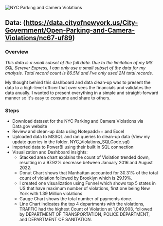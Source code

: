 ![NYC Parking and Camera Violations](https://w7.pngwing.com/pngs/736/741/png-transparent-new-york-city-sticker-wall-decal-traffic-sign-senyalistica-sticker-new-text-logo-monochrome.png)
## Data: (https://data.cityofnewyork.us/City-Government/Open-Parking-and-Camera-Violations/nc67-uf89)


### Overview
*This data is a small subset of the full data. Due to the limitation of my MS SQL Serever Express, I can only use a small subset of the data for my analysis. Total record count is 86.5M and I've only used 2M total records.*

My thought behind this dashboard and data clean-up was to present the data to a high-level officer that over sees the financials and validates the data anually. I wanted to present everything in a simple and straight-forward manner so it's easy to consume and share to others. 

### Steps
- Download dataset for the NYC Parking and Camera Violations via Data.gov website
- Review and clean-up data using Notepadd++ and Excel 
- Uploaded data to MSSQL and ran queries to clean-up data (View my update queries in the folder. NYC_Violations_SQLCode.sql)
- Imported data to PowerBi using their built in SQL connection
- Visualization and Dashboard insights: 
    - Stacked area chart explains the count of Violation trended down, resulting in a 97.92% decrease between January 2016 and August 2022.
	- Donut Chart shows that Manhattan accounted for 30.31% of the total count of violation followed by Brooklyn which is 29.19%.
	- I created one visualization using Funnel which shows top 5 states in US that have maximum number of violations, first one being New York with 1.39 Million violations
	- Gauge Chart shows the total number of payments done.
	- Line Chart indicates the top 4 departments with the violations, TRAFFIC had the highest Count of Violation at 1,049,903, followed by DEPARTMENT OF TRANSPORTATION, POLICE DEPARTMENT, and DEPARTMENT OF SANITATION.




